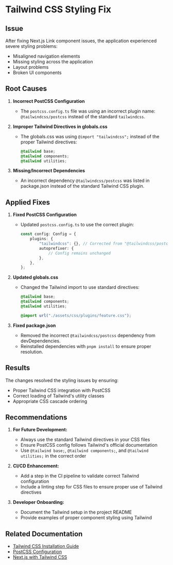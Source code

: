 # Tailwind CSS Styling Fix

## Issue
After fixing Next.js Link component issues, the application experienced severe styling problems:
- Misaligned navigation elements
- Missing styling across the application
- Layout problems
- Broken UI components

## Root Causes

1. **Incorrect PostCSS Configuration**
   - The `postcss.config.ts` file was using an incorrect plugin name: `@tailwindcss/postcss` instead of the standard `tailwindcss`.

2. **Improper Tailwind Directives in globals.css**
   - The globals.css was using `@import "tailwindcss";` instead of the proper Tailwind directives:
     ```css
     @tailwind base;
     @tailwind components;
     @tailwind utilities;
     ```

3. **Missing/Incorrect Dependencies**
   - An incorrect dependency `@tailwindcss/postcss` was listed in package.json instead of the standard Tailwind CSS plugin.

## Applied Fixes

1. **Fixed PostCSS Configuration**
   - Updated `postcss.config.ts` to use the correct plugin:
     ```typescript
     const config: Config = {
         plugins: {
             "tailwindcss": {}, // Corrected from "@tailwindcss/postcss"
             autoprefixer: {
                 // Config remains unchanged
             },
         },
     };
     ```

2. **Updated globals.css**
   - Changed the Tailwind import to use standard directives:
     ```css
     @tailwind base;
     @tailwind components;
     @tailwind utilities;
     
     @import url("./assets/css/plugins/feature.css");
     ```

3. **Fixed package.json**
   - Removed the incorrect `@tailwindcss/postcss` dependency from devDependencies.
   - Reinstalled dependencies with `pnpm install` to ensure proper resolution.

## Results

The changes resolved the styling issues by ensuring:
- Proper Tailwind CSS integration with PostCSS
- Correct loading of Tailwind's utility classes
- Appropriate CSS cascade ordering

## Recommendations

1. **For Future Development:**
   - Always use the standard Tailwind directives in your CSS files
   - Ensure PostCSS config follows Tailwind's official documentation
   - Use `@tailwind base;`, `@tailwind components;`, and `@tailwind utilities;` in the correct order

2. **CI/CD Enhancement:**
   - Add a step in the CI pipeline to validate correct Tailwind configuration
   - Include a linting step for CSS files to ensure proper use of Tailwind directives

3. **Developer Onboarding:**
   - Document the Tailwind setup in the project README
   - Provide examples of proper component styling using Tailwind

## Related Documentation
- [Tailwind CSS Installation Guide](https://tailwindcss.com/docs/installation)
- [PostCSS Configuration](https://postcss.org/docs/postcss-config/)
- [Next.js with Tailwind CSS](https://nextjs.org/docs/app/building-your-application/styling/tailwind-css)
